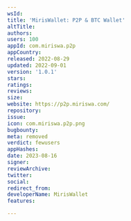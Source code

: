 ```yaml
---
wsId: 
title: 'MirisWallet: P2P & BTC Wallet'
altTitle: 
authors: 
users: 100
appId: com.miriswa.p2p
appCountry: 
released: 2022-08-29
updated: 2022-09-01
version: '1.0.1'
stars: 
ratings: 
reviews: 
size: 
website: https://p2p.miriswa.com/
repository: 
issue: 
icon: com.miriswa.p2p.png
bugbounty: 
meta: removed
verdict: fewusers
appHashes: 
date: 2023-08-16
signer: 
reviewArchive: 
twitter: 
social: 
redirect_from: 
developerName: MirisWallet
features: 

---
```


